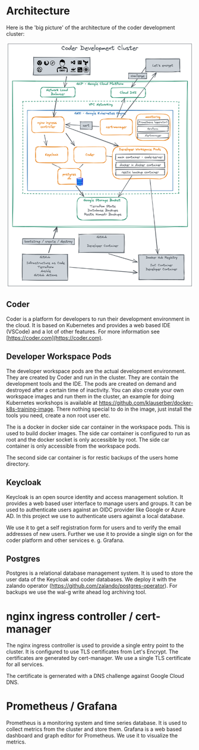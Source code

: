 # Architecture

Here is the 'big picture' of the architecture of the coder development cluster:

![](Architecture.excalidraw.png)

## Coder

Coder is a platform for developers to run their development environment in the cloud. It is based on Kubernetes and provides a web based IDE (VSCode) and a lot of other features. For more information see [https://coder.com](https://coder.com).

## Developer Workspace Pods

The developer workspace pods are the actual development environment. They are created by Coder and run in the cluster. They are contain the development tools and the IDE. The pods are created on demand and destroyed after a certain time of inactivity. You can also create your own workspace images and run them in the cluster, an example for doing Kubernetes workshops is available at https://github.com/klauserber/docker-k8s-training-image. There nothing special to do in the image, just install the tools you need, create a non root user etc.

The is a docker in docker side car container in the workspace pods. This is used to build docker images. The side car container is configured to run as root and the docker socket is only accessible by root. The side car container is only accessible from the workspace pods.

The second side car container is for restic backups of the users home directory.

## Keycloak

Keycloak is an open source identity and access management solution. It provides a web based user interface to manage users and groups. It can be used to authenticate users against an OIDC provider like Google or Azure AD. In this project we use to authenticate users against a local database.

We use it to get a self registration form for users and to verify the email addresses of new users. Further we use it to provide a single sign on for the coder platform and other services e. g. Grafana.

## Postgres

Postgres is a relational database management system. It is used to store the user data of the Keycloak and coder databases. We deploy it with the zalando operator (https://github.com/zalando/postgres-operator). For backups we use the wal-g write ahead log archiving tool.

# nginx ingress controller / cert-manager

The nginx ingress controller is used to provide a single entry point to the cluster. It is configured to use TLS certificates from Let's Encrypt. The certificates are generated by cert-manager. We use a single TLS certificate for all services.

The certificate is gernerated with a DNS challenge against Google Cloud DNS.

# Prometheus / Grafana

Prometheus is a monitoring system and time series database. It is used to collect metrics from the cluster and store them. Grafana is a web based dashboard and graph editor for Prometheus. We use it to visualize the metrics.

